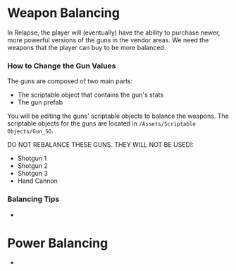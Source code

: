 # Weapon Balancing

In Relapse, the player will (eventually) have the ability to purchase newer, more powerful versions of the guns in the vendor areas. We need the weapons that the player can buy to be more balanced.

### How to Change the Gun Values

The guns are composed of two main parts:

- The scriptable object that contains the gun's stats
- The gun prefab

You will be editing the guns' scriptable objects to balance the weapons. The scriptable objects for the guns are located in `/Assets/Scriptable Objects/Gun_SO`.

DO NOT REBALANCE THESE GUNS. THEY WILL NOT BE USED!:

- Shotgun 1
- Shotgun 2
- Shotgun 3
- Hand Cannon

### Balancing Tips
- 

# Power Balancing
-
